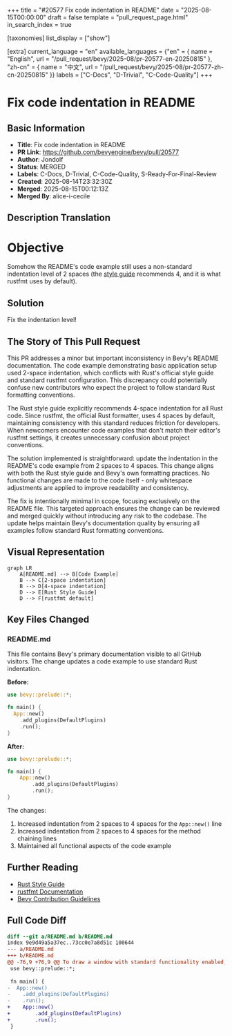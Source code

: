 +++
title = "#20577 Fix code indentation in README"
date = "2025-08-15T00:00:00"
draft = false
template = "pull_request_page.html"
in_search_index = true

[taxonomies]
list_display = ["show"]

[extra]
current_language = "en"
available_languages = {"en" = { name = "English", url = "/pull_request/bevy/2025-08/pr-20577-en-20250815" }, "zh-cn" = { name = "中文", url = "/pull_request/bevy/2025-08/pr-20577-zh-cn-20250815" }}
labels = ["C-Docs", "D-Trivial", "C-Code-Quality"]
+++

# Fix code indentation in README

## Basic Information
- **Title**: Fix code indentation in README
- **PR Link**: https://github.com/bevyengine/bevy/pull/20577
- **Author**: Jondolf
- **Status**: MERGED
- **Labels**: C-Docs, D-Trivial, C-Code-Quality, S-Ready-For-Final-Review
- **Created**: 2025-08-14T23:32:30Z
- **Merged**: 2025-08-15T00:12:13Z
- **Merged By**: alice-i-cecile

## Description Translation
# Objective

Somehow the README's code example still uses a non-standard indentation level of 2 spaces (the [style guide](https://github.com/rust-lang/rust/tree/HEAD/src/doc/style-guide/src) recommends 4, and it is what rustfmt uses by default).

## Solution

Fix the indentation level!

## The Story of This Pull Request

This PR addresses a minor but important inconsistency in Bevy's README documentation. The code example demonstrating basic application setup used 2-space indentation, which conflicts with Rust's official style guide and standard rustfmt configuration. This discrepancy could potentially confuse new contributors who expect the project to follow standard Rust formatting conventions.

The Rust style guide explicitly recommends 4-space indentation for all Rust code. Since rustfmt, the official Rust formatter, uses 4 spaces by default, maintaining consistency with this standard reduces friction for developers. When newcomers encounter code examples that don't match their editor's rustfmt settings, it creates unnecessary confusion about project conventions.

The solution implemented is straightforward: update the indentation in the README's code example from 2 spaces to 4 spaces. This change aligns with both the Rust style guide and Bevy's own formatting practices. No functional changes are made to the code itself - only whitespace adjustments are applied to improve readability and consistency.

The fix is intentionally minimal in scope, focusing exclusively on the README file. This targeted approach ensures the change can be reviewed and merged quickly without introducing any risk to the codebase. The update helps maintain Bevy's documentation quality by ensuring all examples follow standard Rust formatting conventions.

## Visual Representation
```mermaid
graph LR
    A[README.md] --> B[Code Example]
    B --> C[2-space indentation]
    B --> D[4-space indentation]
    D --> E[Rust Style Guide]
    D --> F[rustfmt default]
```

## Key Files Changed

### README.md
This file contains Bevy's primary documentation visible to all GitHub visitors. The change updates a code example to use standard Rust indentation.

**Before:**
```rust
use bevy::prelude::*;

fn main() {
  App::new()
    .add_plugins(DefaultPlugins)
    .run();
}
```

**After:**
```rust
use bevy::prelude::*;

fn main() {
    App::new()
        .add_plugins(DefaultPlugins)
        .run();
}
```

The changes:
1. Increased indentation from 2 spaces to 4 spaces for the `App::new()` line
2. Increased indentation from 2 spaces to 4 spaces for the method chaining lines
3. Maintained all functional aspects of the code example

## Further Reading
- [Rust Style Guide](https://github.com/rust-lang/rust/tree/HEAD/src/doc/style-guide/src)
- [rustfmt Documentation](https://github.com/rust-lang/rustfmt)
- [Bevy Contribution Guidelines](https://github.com/bevyengine/bevy/blob/main/CONTRIBUTING.md)

## Full Code Diff
```diff
diff --git a/README.md b/README.md
index 9e9d49a5a37ec..73cc0e7a8d51c 100644
--- a/README.md
+++ b/README.md
@@ -76,9 +76,9 @@ To draw a window with standard functionality enabled, use:
 use bevy::prelude::*;
 
 fn main() {
-  App::new()
-    .add_plugins(DefaultPlugins)
-    .run();
+    App::new()
+        .add_plugins(DefaultPlugins)
+        .run();
 }
 ```
```